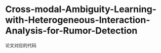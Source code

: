 # Cross-modal-Ambiguity-Learning-with-Heterogeneous-Interaction-Analysis-for-Rumor-Detection
论文对应的代码
